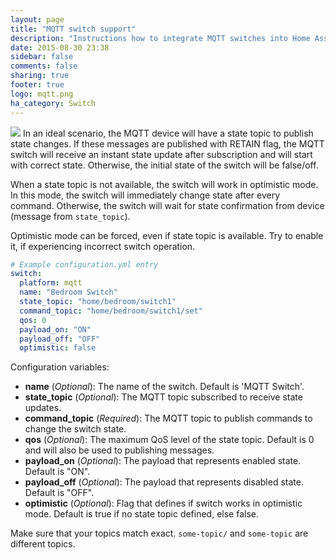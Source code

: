 ```yaml
---
layout: page
title: "MQTT switch support"
description: "Instructions how to integrate MQTT switches into Home Assistant."
date: 2015-08-30 23:38
sidebar: false
comments: false
sharing: true
footer: true
logo: mqtt.png
ha_category: Switch
---
```


<img src='/images/supported_brands/mqtt.png' class='brand pull-right' />
In an ideal scenario, the MQTT device will have a state topic to publish state changes. If these messages are published with RETAIN flag, the MQTT switch will receive an instant state update after subscription and will
start with correct state. Otherwise, the initial state of the switch will be false/off.

When a state topic is not available, the switch will work in optimistic mode. In this mode, the switch will immediately change state after every command. Otherwise, the switch will wait for state confirmation from device
(message from `state_topic`).

Optimistic mode can be forced, even if state topic is available. Try to enable it, if experiencing incorrect switch operation.

```yaml
# Example configuration.yml entry
switch:
  platform: mqtt
  name: "Bedroom Switch"
  state_topic: "home/bedroom/switch1"
  command_topic: "home/bedroom/switch1/set"
  qos: 0
  payload_on: "ON"
  payload_off: "OFF"
  optimistic: false
```

Configuration variables:

- **name** (*Optional*): The name of the switch. Default is 'MQTT Switch'.
- **state_topic** (*Optional*): The MQTT topic subscribed to receive state updates.
- **command_topic** (*Required*): The MQTT topic to publish commands to change the switch state.
- **qos** (*Optional*): The maximum QoS level of the state topic. Default is 0 and will also be used to publishing messages.
- **payload_on** (*Optional*): The payload that represents enabled state. Default is "ON".
- **payload_off** (*Optional*): The payload that represents disabled state. Default is "OFF".
- **optimistic** (*Optional*): Flag that defines if switch works in optimistic mode. Default is true if no state topic defined, else false.

<p class='note warning'>
Make sure that your topics match exact. <code>some-topic/</code> and <code>some-topic</code> are different topics.
</p>
